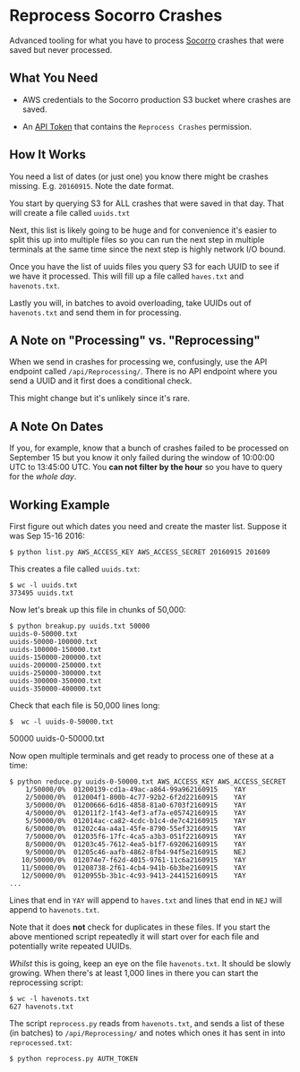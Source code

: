 Reprocess Socorro Crashes
=========================

Advanced tooling for what you have to process
[Socorro](https://crash-stats.mozilla.com) crashes that were saved
but never processed.


What You Need
-------------

* AWS credentials to the Socorro production S3 bucket where crashes are
saved.

* An [API Token](https://crash-stats.mozilla.com/api/tokens/) that
contains the `Reprocess Crashes` permission.


How It Works
------------

You need a list of dates (or just one) you know there might be crashes missing.
E.g. `20160915`. Note the date format.

You start by querying S3 for ALL crashes that were saved in that day.
That will create a file called `uuids.txt`

Next, this list is likely going to be huge and for convenience it's
easier to split this up into multiple files so you can run the next
step in multiple terminals at the same time since the next step is
highly network I/O bound.

Once you have the list of uuids files you query S3 for each UUID to
see if we have it processed. This will fill up a file called `haves.txt`
and `havenots.txt`.

Lastly you will, in batches to avoid overloading, take UUIDs out of
`havenots.txt` and send them in for processing.


A Note on "Processing" vs. "Reprocessing"
-----------------------------------------

When we send in crashes for processing we, confusingly, use the API endpoint
called `/api/Reprocessing/`. There is no API endpoint where you send a UUID
and it first does a conditional check.

This might change but it's unlikely since it's rare.


A Note On Dates
---------------

If you, for example, know that a bunch of crashes failed to be processed
on September 15 but you know it only failed during the window of
10:00:00 UTC to 13:45:00 UTC. You **can not filter by the hour** so
you have to query for the *whole day*.


Working Example
---------------

First figure out which dates you need and create the master list. Suppose
it was Sep 15-16 2016:

    $ python list.py AWS_ACCESS_KEY AWS_ACCESS_SECRET 20160915 201609

This creates a file called `uuids.txt`:

    $ wc -l uuids.txt
    373495 uuids.txt

Now let's break up this file in chunks of 50,000:

    $ python breakup.py uuids.txt 50000
    uuids-0-50000.txt
    uuids-50000-100000.txt
    uuids-100000-150000.txt
    uuids-150000-200000.txt
    uuids-200000-250000.txt
    uuids-250000-300000.txt
    uuids-300000-350000.txt
    uuids-350000-400000.txt

Check that each file is 50,000 lines long:

    $  wc -l uuids-0-50000.txt
   50000 uuids-0-50000.txt

Now open multiple terminals and get ready to process one of these at a time:

    $ python reduce.py uuids-0-50000.txt AWS_ACCESS_KEY AWS_ACCESS_SECRET
        1/50000/0%	01200139-cd1a-49ac-a864-99a962160915	YAY
        2/50000/0%	012004f1-800b-4c77-92b2-6f2d22160915	YAY
        3/50000/0%	01200666-6d16-4858-81a0-6703f2160915	YAY
        4/50000/0%	012011f2-1f43-4ef3-af7a-e05742160915	YAY
        5/50000/0%	012014ac-ca82-4cdc-b1c4-de7c42160915	YAY
        6/50000/0%	01202c4a-a4a1-45fe-8790-55ef32160915	YAY
        7/50000/0%	012035f6-17fc-4ca5-a3b3-051f22160915	YAY
        8/50000/0%	01203c45-7612-4ea5-b1f7-692062160915	YAY
        9/50000/0%	01205c46-aafb-4862-8fb4-94f5e2160915	NEJ
       10/50000/0%	012074e7-f62d-4015-9761-11c6a2160915	YAY
       11/50000/0%	01208738-2f61-4cb4-941b-6b3be2160915	YAY
       12/50000/0%	0120955b-3b1c-4c93-9413-244152160915	YAY
    ...

Lines that end in `YAY` will append to `haves.txt` and lines that end
in `NEJ` will append to `havenots.txt`.

Note that it does **not** check for duplicates in these files. If you
start the above mentioned script repeatedly it will start over for each
file and potentially write repeated UUIDs.

*Whilst* this is going, keep an eye on the file `havenots.txt`. It should
be slowly growing. When there's at least 1,000 lines in there you can start
the reprocessing script:

    $ wc -l havenots.txt
    627 havenots.txt

The script `reprocess.py` reads from `havenots.txt`, and sends a list of
these (in batches) to `/api/Reprocessing/` and notes which ones it has sent
in into `reprocessed.txt`:

    $ python reprocess.py AUTH_TOKEN
